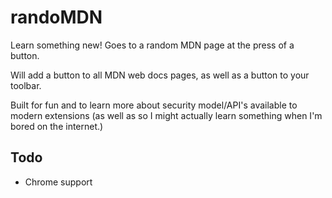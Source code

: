 # randoMDN

Learn something new! Goes to a random MDN page at the press of a button.

Will add a button to all MDN web docs pages, as well as a button to your toolbar.

Built for fun and to learn more about security model/API's available to modern extensions (as well as so I might actually learn something when I'm bored on the internet.)

## Todo

* Chrome support
